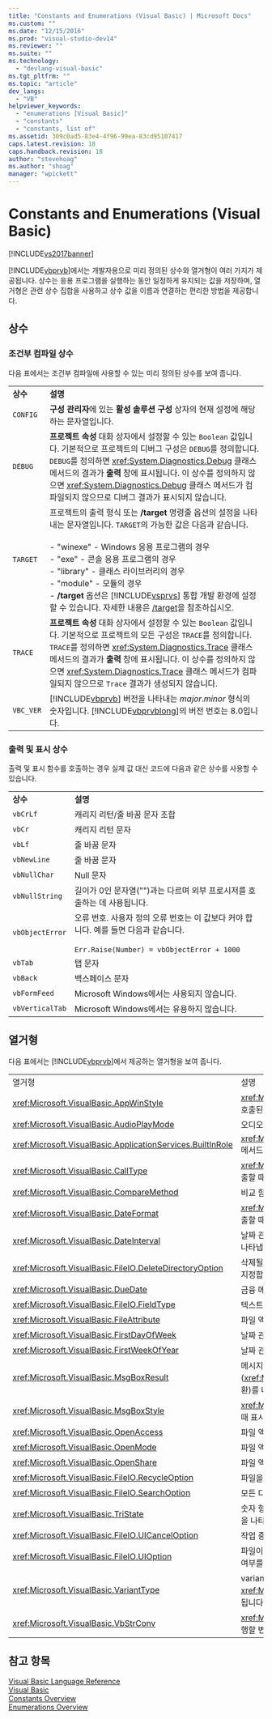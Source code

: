 ```yaml
---
title: "Constants and Enumerations (Visual Basic) | Microsoft Docs"
ms.custom: ""
ms.date: "12/15/2016"
ms.prod: "visual-studio-dev14"
ms.reviewer: ""
ms.suite: ""
ms.technology: 
  - "devlang-visual-basic"
ms.tgt_pltfrm: ""
ms.topic: "article"
dev_langs: 
  - "VB"
helpviewer_keywords: 
  - "enumerations [Visual Basic]"
  - "constants"
  - "constants, list of"
ms.assetid: 309c0ad5-83e4-4f96-99ea-83cd95107417
caps.latest.revision: 18
caps.handback.revision: 18
author: "stevehoag"
ms.author: "shoag"
manager: "wpickett"
---
```

# Constants and Enumerations (Visual Basic)
[!INCLUDE[vs2017banner](../../csharp/includes/vs2017banner.md)]

[!INCLUDE[vbprvb](../../csharp/programming-guide/concepts/linq/includes/vbprvb_md.md)]에서는 개발자용으로 미리 정의된 상수와 열거형이 여러 가지가 제공됩니다.  상수는 응용 프로그램을 실행하는 동안 일정하게 유지되는 값을 저장하며,  열거형은 관련 상수 집합을 사용하고 상수 값을 이름과 연결하는 편리한 방법을 제공합니다.  
  
## 상수  
  
### 조건부 컴파일 상수  
 다음 표에서는 조건부 컴파일에 사용할 수 있는 미리 정의된 상수를 보여 줍니다.  
  
|||  
|-|-|  
|**상수**|**설명**|  
|`CONFIG`|**구성 관리자**에 있는 **활성 솔루션 구성** 상자의 현재 설정에 해당하는 문자열입니다.|  
|`DEBUG`|**프로젝트 속성** 대화 상자에서 설정할 수 있는 `Boolean` 값입니다.  기본적으로 프로젝트의 디버그 구성은 `DEBUG`를 정의합니다.  `DEBUG`를 정의하면 <xref:System.Diagnostics.Debug> 클래스 메서드의 결과가 **출력** 창에 표시됩니다.  이 상수를 정의하지 않으면 <xref:System.Diagnostics.Debug> 클래스 메서드가 컴파일되지 않으므로 디버그 결과가 표시되지 않습니다.|  
|`TARGET`|프로젝트의 출력 형식 또는 **\/target** 명령줄 옵션의 설정을 나타내는 문자열입니다.  `TARGET`의 가능한 값은 다음과 같습니다.<br /><br /> -   "winexe" \- Windows 응용 프로그램의 경우<br />-   "exe" \- 콘솔 응용 프로그램의 경우<br />-   "library" \- 클래스 라이브러리의 경우<br />-   "module" \- 모듈의 경우<br />-   **\/target** 옵션은 [!INCLUDE[vsprvs](../../csharp/includes/vsprvs_md.md)] 통합 개발 환경에 설정할 수 있습니다.  자세한 내용은 [\/target](../../visual-basic/reference/command-line-compiler/target.md)을 참조하십시오.|  
|`TRACE`|**프로젝트 속성** 대화 상자에서 설정할 수 있는 `Boolean` 값입니다.  기본적으로 프로젝트의 모든 구성은 `TRACE`를 정의합니다.  `TRACE`를 정의하면 <xref:System.Diagnostics.Trace> 클래스 메서드의 결과가 **출력** 창에 표시됩니다.  이 상수를 정의하지 않으면 <xref:System.Diagnostics.Trace> 클래스 메서드가 컴파일되지 않으므로 `Trace` 결과가 생성되지 않습니다.|  
|`VBC_VER`|[!INCLUDE[vbprvb](../../csharp/programming-guide/concepts/linq/includes/vbprvb_md.md)] 버전을 나타내는 *major*.*minor* 형식의 숫자입니다.  [!INCLUDE[vbprvblong](../../visual-basic/developing-apps/customizing-extending-my/includes/vbprvblong_md.md)]의 버전 번호는 8.0입니다.|  
  
### 출력 및 표시 상수  
 출력 및 표시 함수를 호출하는 경우 실제 값 대신 코드에 다음과 같은 상수를 사용할 수 있습니다.  
  
|||  
|-|-|  
|**상수**|**설명**|  
|`vbCrLf`|캐리지 리턴\/줄 바꿈 문자 조합|  
|`vbCr`|캐리지 리턴 문자|  
|`vbLf`|줄 바꿈 문자|  
|`vbNewLine`|줄 바꿈 문자|  
|`vbNullChar`|Null 문자|  
|`vbNullString`|길이가 0인 문자열\(""\)과는 다르며 외부 프로시저를 호출하는 데 사용됩니다.|  
|`vbObjectError`|오류 번호.  사용자 정의 오류 번호는 이 값보다 커야 합니다.  예를 들면 다음과 같습니다.<br /><br /> `Err.Raise(Number) = vbObjectError + 1000`|  
|`vbTab`|탭 문자|  
|`vbBack`|백스페이스 문자|  
|`vbFormFeed`|Microsoft Windows에서는 사용되지 않습니다.|  
|`vbVerticalTab`|Microsoft Windows에서는 유용하지 않습니다.|  
  
## 열거형  
 다음 표에서는 [!INCLUDE[vbprvb](../../csharp/programming-guide/concepts/linq/includes/vbprvb_md.md)]에서 제공하는 열거형을 보여 줍니다.  
  
|||  
|-|-|  
|열거형|설명|  
|<xref:Microsoft.VisualBasic.AppWinStyle>|<xref:Microsoft.VisualBasic.Interaction.Shell%2A> 함수를 호출할 때 호출된 프로그램에 사용할 창 스타일을 나타냅니다.|  
|<xref:Microsoft.VisualBasic.AudioPlayMode>|오디오 메서드를 호출할 때 소리가 재생되는 방식을 나타냅니다.|  
|<xref:Microsoft.VisualBasic.ApplicationServices.BuiltInRole>|<xref:Microsoft.VisualBasic.ApplicationServices.User.IsInRole%2A> 메서드를 호출할 때 확인할 역할 유형을 나타냅니다.|  
|<xref:Microsoft.VisualBasic.CallType>|<xref:Microsoft.VisualBasic.Interaction.CallByName%2A> 함수를 호출할 때 호출되는 프로시저 형식을 나타냅니다.|  
|<xref:Microsoft.VisualBasic.CompareMethod>|비교 함수를 호출할 때 문자열이 비교되는 방법을 나타냅니다.|  
|<xref:Microsoft.VisualBasic.DateFormat>|<xref:Microsoft.VisualBasic.Strings.FormatDateTime%2A> 함수를 호출할 때 날짜가 표시되는 방법을 나타냅니다.|  
|<xref:Microsoft.VisualBasic.DateInterval>|날짜 관련 함수를 호출할 때 날짜 간격을 설정하고 서식을 지정하는 방법을 나타냅니다.|  
|<xref:Microsoft.VisualBasic.FileIO.DeleteDirectoryOption>|삭제될 디렉터리에 파일이나 디렉터리가 포함된 경우 수행해야 하는 작업을 지정합니다.|  
|<xref:Microsoft.VisualBasic.DueDate>|금융 메서드를 호출할 때 지불 만기일을 나타냅니다.|  
|<xref:Microsoft.VisualBasic.FileIO.FieldType>|텍스트 필드가 구분되어 있는지 또는 고정 폭인지 여부를 나타냅니다.|  
|<xref:Microsoft.VisualBasic.FileAttribute>|파일 액세스 함수를 호출할 때 사용할 파일 특성을 나타냅니다.|  
|<xref:Microsoft.VisualBasic.FirstDayOfWeek>|날짜 관련 함수를 호출할 때 사용할 주의 첫째 요일을 나타냅니다.|  
|<xref:Microsoft.VisualBasic.FirstWeekOfYear>|날짜 관련 함수를 호출할 때 사용할 연도의 첫째 주를 나타냅니다.|  
|<xref:Microsoft.VisualBasic.MsgBoxResult>|메시지 상자에서 눌러진 단추\(<xref:Microsoft.VisualBasic.Interaction.MsgBox%2A> 함수에서 반환\)를 나타냅니다.|  
|<xref:Microsoft.VisualBasic.MsgBoxStyle>|<xref:Microsoft.VisualBasic.Interaction.MsgBox%2A> 함수를 호출할 때 표시할 단추를 나타냅니다.|  
|<xref:Microsoft.VisualBasic.OpenAccess>|파일 액세스 함수를 호출할 때 파일을 여는 방법을 나타냅니다.|  
|<xref:Microsoft.VisualBasic.OpenMode>|파일 액세스 함수를 호출할 때 파일을 여는 방법을 나타냅니다.|  
|<xref:Microsoft.VisualBasic.OpenShare>|파일 액세스 함수를 호출할 때 파일을 여는 방법을 나타냅니다.|  
|<xref:Microsoft.VisualBasic.FileIO.RecycleOption>|파일을 영구적으로 삭제할지 아니면 휴지통에 넣을지 지정합니다.|  
|<xref:Microsoft.VisualBasic.FileIO.SearchOption>|모든 디렉터리를 검색할지 최상위 디렉터리만 검색할지 지정합니다.|  
|<xref:Microsoft.VisualBasic.TriState>|숫자 형식 지정 함수를 호출할 때 기본값을 사용할지 여부 또는 `Boolean` 값을 나타냅니다.|  
|<xref:Microsoft.VisualBasic.FileIO.UICancelOption>|작업 중 사용자가 **취소**를 클릭할 경우 수행할 작업을 지정합니다.|  
|<xref:Microsoft.VisualBasic.FileIO.UIOption>|파일이나 디렉터리를 복사, 삭제 또는 이동할 때 진행률 대화 상자의 표시 여부를 지정합니다.|  
|<xref:Microsoft.VisualBasic.VariantType>|variant 개체의 형식을 나타내며 <xref:Microsoft.VisualBasic.Information.VarType%2A> 함수에서 반환됩니다.|  
|<xref:Microsoft.VisualBasic.VbStrConv>|<xref:Microsoft.VisualBasic.Strings.StrConv%2A> 함수를 호출할 때 수행할 변환 형식을 나타냅니다.|  
  
## 참고 항목  
 [Visual Basic Language Reference](../../visual-basic/language-reference/index.md)   
 [Visual Basic](../../visual-basic/index.md)   
 [Constants Overview](../../visual-basic/programming-guide/language-features/constants-enums/constants-overview.md)   
 [Enumerations Overview](../../visual-basic/programming-guide/language-features/constants-enums/enumerations-overview.md)